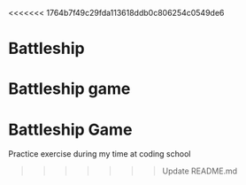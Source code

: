 <<<<<<< 1764b7f49c29fda113618ddb0c806254c0549de6
# Battleship
Battleship game 
=======
# Battleship Game
Practice exercise during my time at coding school
>>>>>>> Update README.md
